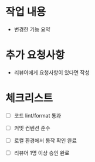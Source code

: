 # 작업 내용
- 변경한 기능 요약

# 추가 요청사항
- 리뷰어에게 요청사항이 있다면 작성

# 체크리스트
- [ ] 코드 lint/format 통과
- [ ] 커밋 컨벤션 준수
- [ ] 로컬 환경에서 동작 확인 완료
- [ ] 리뷰어 1명 이상 승인 완료

